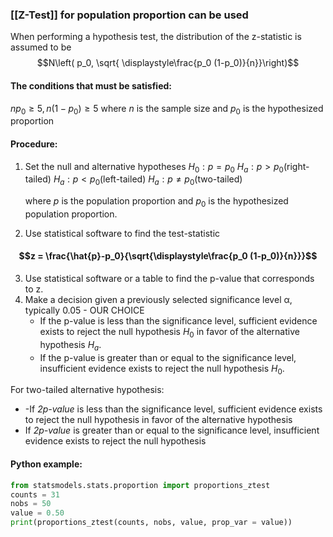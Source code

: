 ### [[Z-Test]] for population proportion can be used 

When performing a hypothesis test, the distribution of the z-statistic is assumed to be $$N\left( p_0, \sqrt{ \displaystyle\frac{p_0 (1-p_0)}{n}}\right)$$
#### The conditions that must be satisfied:
$np_0 \geq 5, n(1-p_0) ≥ 5$ where $n$ is the sample size and $p_0$ is the hypothesized proportion


#### Procedure:
1. Set the null and alternative hypotheses
	$H_0: p = p_0$
	$H_a: p > p_0 (\text{right-tailed})$
    $H_a: p < p_0 (\text{left-tailed})$
	$H_a: p \neq p_0 (\text{two-tailed})$
	
    where $p$ is the population proportion and $p_0$ is the hypothesized population proportion.
    
2. Use statistical software to find the test-statistic
#### $$z = \frac{\hat{p}-p_0}{\sqrt{\displaystyle\frac{p_0 (1-p_0)}{n}}}$$
    
3. Use statistical software or a table to find the p-value that corresponds to z.
4. Make a decision given a previously selected significance level α, typically 0.05 - OUR CHOICE
    - If the p-value is less than the significance level, sufficient evidence exists to reject the null hypothesis $H_0$ in favor of the alternative hypothesis $H_a$.
    - If the p-value is greater than or equal to the significance level, insufficient evidence exists to reject the null hypothesis $H_0$.

For two-tailed alternative hypothesis:
- -If _2p-value_ is less than the significance level, sufficient evidence exists to reject the null hypothesis in favor of the alternative hypothesis
- If _2p-value_ is greater than or equal to the significance level, insufficient evidence exists to reject the null hypothesis

#### Python example: 
 ```python
from statsmodels.stats.proportion import proportions_ztest
counts = 31
nobs = 50
value = 0.50
print(proportions_ztest(counts, nobs, value, prop_var = value))
```

